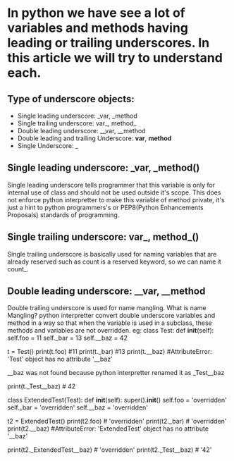 # In python we have see a lot of variables and methods having leading or trailing underscores. In this article we will try to understand each.
## Type of underscore objects:
- Single leading underscore: _var, _method
- Single trailing underscore: var_, method_
- Double leading underscore: __var, __method
- Double leading and trailing Underscore: __var__, __method__ 
- Single Underscore: _

## Single leading underscore: _var, _method()
Single leading underscore tells programmer that this variable is only for internal use of class and should not be used outside it's scope. This does not enforce 
python interpretter to make this variable of method private, it's just a hint to python programmers's or PEP8(Python Enhancements Proposals) standards of programming.

## Single trailing underscore: var_, method_()
Single trailing underscore is basically used for naming variables that are already reserved such as count is a reserved keyword, so we can name it count_. 

## Double leading underscore: __var, __method 
Double trailing underscore is used for name mangling. What is name Mangling? python interpretter convert double underscore variables and method in a way so that when 
the variable is used in a subclass, these methods and variables are not overridden. eg:
class Test:
    def __init__(self):
        self.foo = 11
        self._bar = 13
        self.__baz = 42
    
t = Test()
print(t.foo) #11
print(t._bar) #13
print(t.__baz) #AttributeError: 'Test' object has no attribute '__baz'

__baz was not found because python interpretter renamed it as _Test__baz

print(t._Test__baz) # 42

class ExtendedTest(Test):
    def __init__(self):
        super().__init__()
        self.foo = 'overridden'
        self._bar = 'overridden'
        self.__baz = 'overridden'
 
t2 = ExtendedTest()
print(t2.foo) # 'overridden'
print(t2._bar) # 'overridden'
print(t2.__baz) #AttributeError: 'ExtendedTest' object has no attribute '__baz'

print(t2._ExtendedTest__baz) # 'overridden'
print(t2._Test__baz) # '42'
